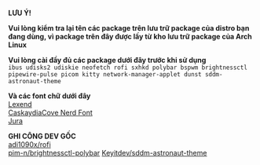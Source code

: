 ****LƯU Ý!****

**Vui lòng kiểm tra lại tên các package trên lưu trữ package của distro bạn đang dùng, vì package trên đây được lấy từ kho lưu trữ package của Arch Linux**

**Vui lòng cài đầy đủ các package dưới đây trước khi sử dụng**  
```ibus udisks2 udiskie neofetch rofi sxhkd polybar bspwm brightnessctl pipewire-pulse picom kitty network-manager-applet dunst sddm-astronaut-theme```

**Và các font chữ dưới đây**  
[Lexend](https://fonts.google.com/specimen/Lexend)  
[CaskaydiaCove Nerd Font](https://github.com/ryanoasis/nerd-fonts/releases/download/v3.3.0/CascadiaCode.zip)  
[Jura](https://fonts.google.com/specimen/Jura)

**GHI CÔNG DEV GỐC**  
[adi1090x/rofi](https://github.com/adi1090x/rofi)  
[pim-n/brightnessctl-polybar](https://github.com/pim-n/brightnessctl-polybar)
[Keyitdev/sddm-astronaut-theme](https://github.com/Keyitdev/sddm-astronaut-theme?tab=readme-ov-file)